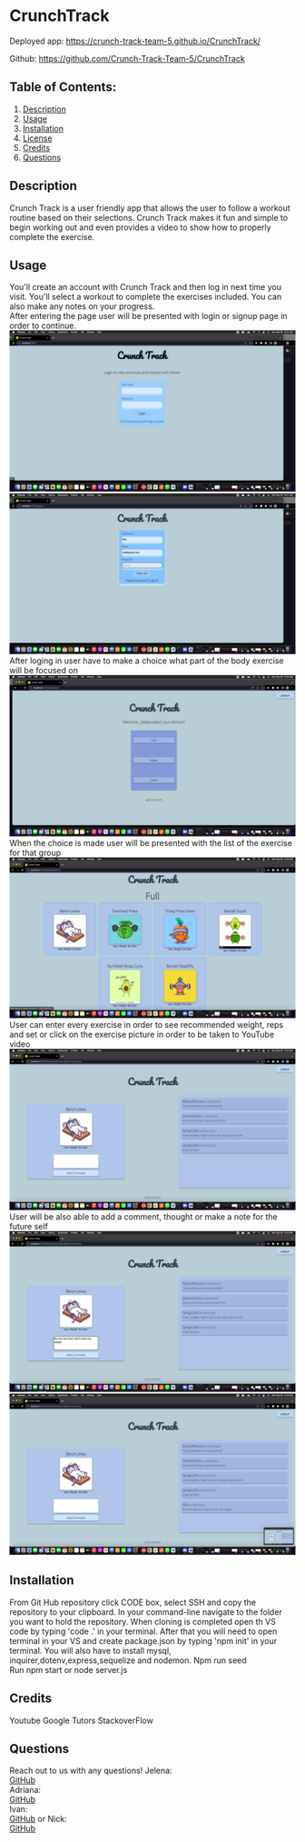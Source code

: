 # CrunchTrack

Deployed app: 
https://crunch-track-team-5.github.io/CrunchTrack/ 

Github: 
https://github.com/Crunch-Track-Team-5/CrunchTrack 

## Table of Contents:
  1. [Description](#Description)
  2. [Usage](#Usage)
  3. [Installation](#Installation)
  3. [License](#License)
  4. [Credits](#Credits)
  5. [Questions](#Questions) 

## Description
Crunch Track is a user friendly app that allows the user to follow a workout routine based on their selections. Crunch Track makes it fun and simple to begin working out and even provides a video to show how to properly complete the exercise.

## Usage 
You'll create an account with Crunch Track and then log in next time you visit. You'll select a workout to complete the exercises included. You can also make any notes on your progress.
<br>
After entering the page user will be presented with login or signup page in order to continue.
![](./public/assets/readme/pc1.png)
![](./public/assets/readme/pc2.png)
After loging in user have to make a choice what part of the body exercise will be focused on 
![](./public/assets/readme/pc3.png)
When the choice is made user will be presented with the list of the exercise for that group
![](./public/assets/readme/pc4.png)
User can enter every exercise in order to see recommended weight, reps and set or click on the exercise picture in order to be taken to YouTube video
![](./public/assets/readme/pc5.png)
User will be also able to add a comment, thought or make a note for the future self
![](./public/assets/readme/pc6.png)
![](./public/assets/readme/pc7.png)
## Installation
From Git Hub repository click CODE box, select SSH and copy the repository to your clipboard. In your command-line navigate to the folder you want to hold the repository. When cloning is completed open th VS code by typing 'code .' in your terminal. After that you will need to open terminal in your VS and create package.json by typing 'npm init' in your terminal. 
You will also have to install mysql, inquirer,dotenv,express,sequelize and nodemon.
Npm run seed
<br>
Run npm start or node server.js


## Credits
Youtube
Google
Tutors
StackoverFlow 

## Questions
Reach out to us with any questions!
Jelena:
<br>
[GitHub](https://github.com/JelenaTomic)
<br>
Adriana:
<br>
[GitHub](https://github.com/Adriana1013)
<br>
Ivan:
<br>
[GitHub](https://github.com/Iramirez108)
or Nick:
<br>
[GitHub](https://github.com/Nchirico04)